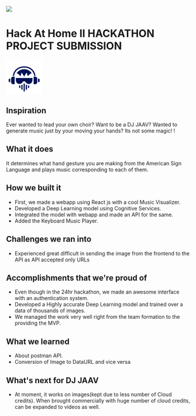 <img width="500px" src="https://challengepost-s3-challengepost.netdna-ssl.com/photos/production/challenge_photos/001/482/029/datas/full_width.png">

# Hack At Home II HACKATHON PROJECT SUBMISSION

<img width="100px" src="https://github.com/Ankit1598/sound-mixer/blob/main/src/assets/logo.png">

## Inspiration

Ever wanted to lead your own choir? Want to be a DJ JAAV? Wanted to generate music just by your moving your hands?
Its not some magic! !

## What it does

It determines what hand gesture you are making from the American Sign Language and plays music corresponding to each of them.

## How we built it

-   First, we made a webapp using React js with a cool Music Visualizer.
-   Developed a Deep Learning model using Cognitive Services.
-   Integrated the model with webapp and made an API for the same.
-   Added the Keyboard Music Player.

## Challenges we ran into

-   Experienced great difficult in sending the image from the frontend to the API as API accepted only URLs

## Accomplishments that we're proud of

-   Even though in the 24hr hackathon, we made an awesome interface with an authentication system.
-   Developed a Highly accurate Deep Learning model and trained over a data of thousands of images.
-   We managed the work very well right from the team formation to the providing the MVP.

## What we learned

-   About postman API.
-   Conversion of Image to DataURL and vice versa

## What's next for DJ JAAV

-   At moment, it works on images(kept due to less number of Cloud credits). When brought commercially with huge number of cloud credits, can be expanded to videos as well.

